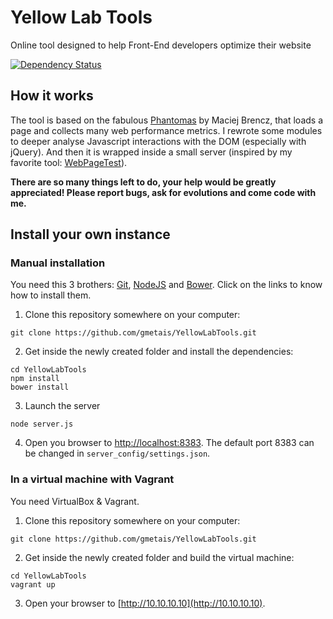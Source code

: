 # Yellow Lab Tools

Online tool designed to help Front-End developers optimize their website

[![Dependency Status](https://gemnasium.com/gmetais/YellowLabTools.svg)](https://gemnasium.com/gmetais/YellowLabTools)


## How it works

The tool is based on the fabulous [Phantomas](https://github.com/macbre/phantomas) by Maciej Brencz, that loads a page and collects many web performance metrics.
I rewrote some modules to deeper analyse Javascript interactions with the DOM (especially with jQuery).
And then it is wrapped inside a small server (inspired by my favorite tool: [WebPageTest](http://www.webpagetest.org/)).

**There are so many things left to do, your help would be greatly appreciated! Please report bugs, ask for evolutions and come code with me.**


## Install your own instance

### Manual installation

You need this 3 brothers: [Git](http://git-scm.com/downloads), [NodeJS](http://nodejs.org/download/) and [Bower](http://bower.io/#install-bower). Click on the links to know how to install them.

1) Clone this repository somewhere on your computer:
```shell
git clone https://github.com/gmetais/YellowLabTools.git
```

2) Get inside the newly created folder and install the dependencies:
```shell
cd YellowLabTools
npm install
bower install
```

3) Launch the server
```shell
node server.js
```

4) Open you browser to [http://localhost:8383](http://localhost:8383). The default port 8383 can be changed in `server_config/settings.json`.


### In a virtual machine with Vagrant

You need VirtualBox & Vagrant.

1) Clone this repository somewhere on your computer:
```shell
git clone https://github.com/gmetais/YellowLabTools.git
```

2) Get inside the newly created folder and build the virtual machine:
```shell
cd YellowLabTools
vagrant up
```

3) Open your browser to [http://10.10.10.10](http://10.10.10.10).
